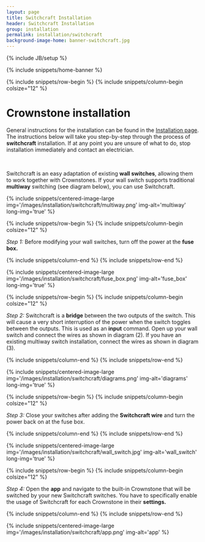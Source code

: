 ```yaml
---
layout: page
title: Switchcraft Installation
header: Switchcraft Installation
group: installation
permalink: installation/switchcraft
background-image-home: banner-switchcraft.jpg
---
```

{% include JB/setup %}

{% include snippets/home-banner %}

{% include snippets/row-begin %}
{% include snippets/column-begin colsize="12" %}

# Crownstone installation

General instructions for the installation can be found in the [Installation page](/installation). 
The instructions below will take you step-by-step through the process of **switchcraft** installation.
If at any point you are unsure of what to do, stop installation immediately and contact an electrician. 
<p>&nbsp;</p>

Switchcraft is an easy adaptation of existing **wall switches**, allowing them to work together with
Crownstones. If your wall switch supports traditional **multiway** switching (see diagram below), you can use Switchcraft. 

{% include snippets/centered-image-large img='/images/installation/switchcraft/multiway.png' img-alt='multiway' long-img='true' %}


{% include snippets/row-begin %}
{% include snippets/column-begin colsize="12" %}

*Step 1:* Before modifying your wall switches, turn off the power at the **fuse box.**

{% include snippets/column-end %}
{% include snippets/row-end %}

{% include snippets/centered-image-large img='/images/installation/switchcraft/fuse_box.png' img-alt='fuse_box' long-img='true' %}


{% include snippets/row-begin %}
{% include snippets/column-begin colsize="12" %}

*Step 2:* Switchcraft is a **bridge** between the two outputs of the switch. This will cause a very short interruption of the power when the switch toggles between the outputs. This is used as an **input** command.
Open up your wall switch and connect the wires as shown in diagram (2). If you have an existing multiway switch installation, connect the wires as shown in diagram (3).

{% include snippets/column-end %}
{% include snippets/row-end %}

{% include snippets/centered-image-large img='/images/installation/switchcraft/diagrams.png' img-alt='diagrams' long-img='true' %}


{% include snippets/row-begin %}
{% include snippets/column-begin colsize="12" %}

*Step 3:* Close your switches after adding the **Switchcraft wire** and turn the power back on at the fuse box.

{% include snippets/column-end %}
{% include snippets/row-end %}

{% include snippets/centered-image-large img='/images/installation/switchcraft/wall_switch.jpg' img-alt='wall_switch' long-img='true' %}


{% include snippets/row-begin %}
{% include snippets/column-begin colsize="12" %}

*Step 4:* Open the **app** and navigate to the built-in Crownstone that will be switched by your new Switchcraft switches. You have to specifically enable the usage of Switchcraft for each Crownstone in their **settings.**

{% include snippets/column-end %}
{% include snippets/row-end %}

{% include snippets/centered-image-large img='/images/installation/switchcraft/app.png' img-alt='app' %}